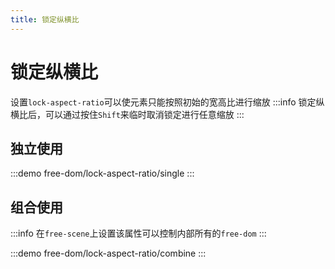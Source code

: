 ```yaml
---
title: 锁定纵横比
---
```


# 锁定纵横比

设置`lock-aspect-ratio`可以使元素只能按照初始的宽高比进行缩放
:::info
锁定纵横比后，可以通过按住`Shift`来临时取消锁定进行任意缩放
:::

## 独立使用

:::demo
free-dom/lock-aspect-ratio/single
:::

## 组合使用

:::info
在`free-scene`上设置该属性可以控制内部所有的`free-dom`
:::

:::demo
free-dom/lock-aspect-ratio/combine
:::